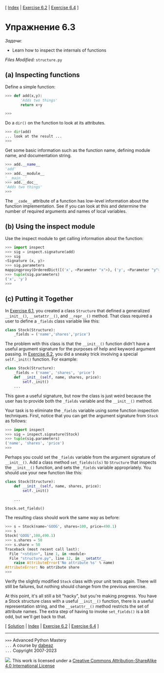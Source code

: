 \[ [Index](index.md) | [Exercise 6.2](ex6_2.md) | [Exercise 6.4](ex6_4.md) \]

# Упражнение 6.3

*Задачи:*

- Learn how to inspect the internals of functions

*Files Modified:* `structure.py`

## (a) Inspecting functions

Define a simple function:

```python
>>> def add(x,y):
       'Adds two things'
       return x+y

>>>
```

Do a `dir()` on the function to look at its attributes.

```python
>>> dir(add)
... look at the result ...
>>>
```

Get some basic information such as the function name, defining module name, and documentation string.

```python
>>> add.__name__
'add'
>>> add.__module__
'__main__'
>>> add.__doc__
'Adds two things'
>>>
```

The `__code__` attribute of a function has low-level information about
the function implementation.  See if you can look at this and
determine the number of required arguments and names of local
variables.

## (b) Using the inspect module

Use the inspect module to get calling information about the function:

```python
>>> import inspect
>>> sig = inspect.signature(add)
>>> sig
<Signature (x, y)>
>>> sig.parameters
mappingproxy(OrderedDict([('x', <Parameter "x">), ('y', <Parameter "y">)]))
>>> tuple(sig.parameters)
('x', 'y')
>>>
```

## (c) Putting it Together

In [Exercise 6.1](ex6_1.md), you created a class `Structure`
that defined a generalized `__init__()`, `__setattr__()`, and `__repr__()`
method.   That class required a user to define a `_fields` class
variable like this:

```python
class Stock(Structure):
    _fields = ('name','shares','price')
```

The problem with this class is that the `__init__()` function didn't
have a useful argument signature for the purposes of help and
keyword argument passing.  In [Exercise 6.2](ex6_2.md), you 
did a sneaky trick involving a special `self._init()` function. For example:

```python
class Stock(Structure):
    _fields = ('name', 'shares', 'price')
    def __init__(self, name, shares, price):
        self._init()
    ...
```

This gave a useful signature, but now the class is just weird because
the user has to provide both the `_fields` variable and the `__init__()` method.

Your task is to eliminate the `_fields` variable using some function
inspection techniques.  First, notice that you can get the argument
signature from `Stock` as follows:

```python
>>> import inspect
>>> sig = inspect.signature(Stock)
>>> tuple(sig.parameters)
('name', 'shares', 'price')
>>>
```

Perhaps you could set the `_fields` variable from the argument signature
of `__init__()`.   Add a class method `set_fields(cls)` to `Structure` that
inspects the `__init__()` function, and sets the `_fields`
variable appropriately.   You should use your new function like this:

```python
class Stock(Structure):
    def __init__(self, name, shares, price):
        self._init()

    ...

Stock.set_fields()
```

The resulting class should work the same way as before:

```python
>>> s = Stock(name='GOOG', shares=100, price=490.1)
>>> s
Stock('GOOG',100,490.1)
>>> s.shares = 50
>>> s.share = 50
Traceback (most recent call last):
  File "<stdin>", line 1, in <module>
  File "structure.py", line 12, in __setattr__
    raise AttributeError('No attribute %s' % name)
AttributeError: No attribute share
>>> 
```

Verify the slightly modified `Stock` class with your unit tests again.  There will still
be failures, but nothing should change from the previous exercise.

At this point, it's all still a bit "hacky", but you're making 
progress.  You have a Stock structure class with a useful `__init__()`
function, there is a useful representation string, and the
`__setattr__()` method restricts the set of attribute names.   The
extra step of having to invoke `set_fields()` is a bit odd, but we'll
get back to that.

\[ [Solution](soln6_3.md) | [Index](index.md) | [Exercise 6.2](ex6_2.md) | [Exercise 6.4](ex6_4.md) \]

----
`>>>` Advanced Python Mastery  
`...` A course by [dabeaz](https://www.dabeaz.com)  
`...` Copyright 2007-2023  

![](https://i.creativecommons.org/l/by-sa/4.0/88x31.png). This work is licensed under a [Creative Commons Attribution-ShareAlike 4.0 International License](http://creativecommons.org/licenses/by-sa/4.0/)

